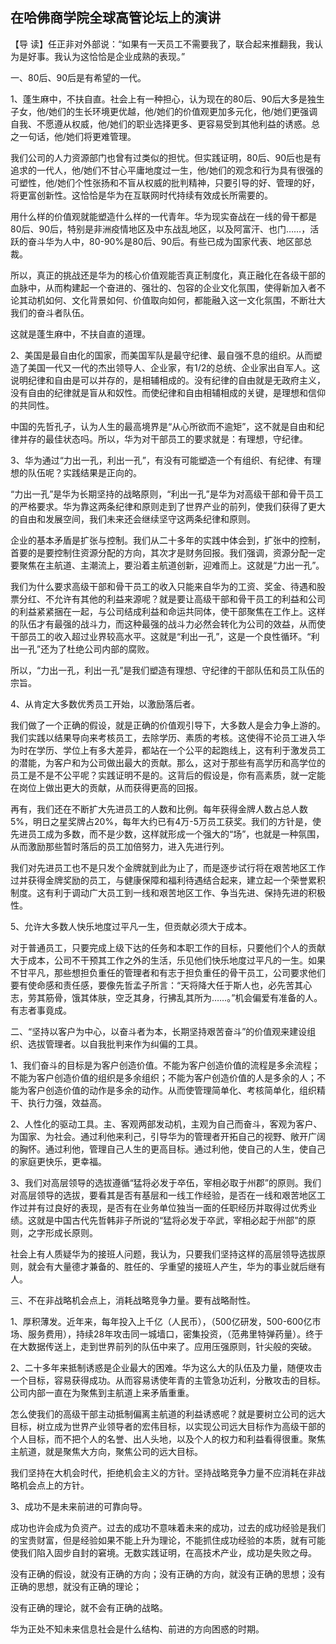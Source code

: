 ## 在哈佛商学院全球高管论坛上的演讲



【导  读】任正非对外部说：“如果有一天员工不需要我了，联合起来推翻我，我认为是好事。我认为这恰恰是企业成熟的表现。”



一、80后、90后是有希望的一代。

1、蓬生麻中，不扶自直。社会上有一种担心，认为现在的80后、90后大多是独生子女，他/她们的生长环境更优越，他/她们的价值观更加多元化，他/她们更强调自我、不愿遵从权威，他/她们的职业选择更多、更容易受到其他利益的诱惑。总之一句话，他/她们将更难管理。

我们公司的人力资源部门也曾有过类似的担忧。但实践证明，80后、90后也是有追求的一代人，他/她们不甘心平庸地度过一生，他/她们的观念和行为具有很强的可塑性，他/她们个性张扬和不盲从权威的批判精神，只要引导的好、管理的好，将更富创新性。这恰恰是华为在互联网时代持续有效成长所需要的。

用什么样的价值观就能塑造什么样的一代青年。华为现实奋战在一线的骨干都是80后、90后，特别是非洲疫情地区及中东战乱地区，以及阿富汗、也门……，活跃的奋斗华为人中，80-90%是80后、90后。有些已成为国家代表、地区部总裁。

所以，真正的挑战还是华为的核心价值观能否真正制度化，真正融化在各级干部的血脉中，从而构建起一个奋进的、强壮的、包容的企业文化氛围，使得新加入者不论其动机如何、文化背景如何、价值取向如何，都能融入这一文化氛围，不断壮大我们的奋斗者队伍。

这就是蓬生麻中，不扶自直的道理。

2、美国是最自由化的国家，而美国军队是最守纪律、最自强不息的组织。从而塑造了美国一代又一代的杰出领导人、企业家，有1/2的总统、企业家出自军人。这说明纪律和自由是可以并存的，是相辅相成的。没有纪律的自由就是无政府主义，没有自由的纪律就是盲从和奴性。而使纪律和自由相辅相成的关键，是理想和信仰的共同性。

中国的先哲孔子，认为人生的最高境界是“从心所欲而不逾矩”，这不就是自由和纪律并存的最佳状态吗。所以，华为对干部员工的要求就是：有理想，守纪律。

3、华为通过“力出一孔，利出一孔”，有没有可能塑造一个有组织、有纪律、有理想的队伍呢？实践结果是正向的。

“力出一孔”是华为长期坚持的战略原则，“利出一孔”是华为对高级干部和骨干员工的严格要求。华为靠这两条纪律和原则走到了世界产业的前列，使我们获得了更大的自由和发展空间，我们未来还会继续坚守这两条纪律和原则。

企业的基本矛盾是扩张与控制。我们从二十多年的实践中体会到，扩张中的控制，首要的是要控制住资源分配的方向，其次才是财务回报。我们强调，资源分配一定要聚焦在主航道、主潮流上，要沿着主航道创新，迎难而上。这就是“力出一孔”。

我们为什么要求高级干部和骨干员工的收入只能来自华为的工资、奖金、待遇和股票分红、不允许有其他的利益来源呢？就是要让高级干部和骨干员工的利益和公司的利益紧紧捆在一起，与公司结成利益和命运共同体，使干部聚焦在工作上。这样的队伍才有最强的战斗力，而这种最强的战斗力必然会转化为公司的效益，从而使干部员工的收入超过业界较高水平。这就是“利出一孔”，这是一个良性循环。“利出一孔”还为了杜绝公司内部的腐败。

所以，“力出一孔，利出一孔”是我们塑造有理想、守纪律的干部队伍和员工队伍的宗旨。

4、从肯定大多数优秀员工开始，以激励落后者。

我们做了一个正确的假设，就是正确的价值观引导下，大多数人是会力争上游的。我们实践以结果导向来考核员工，去除学历、素质的考核。这使得不论员工进入华为时在学历、学位上有多大差异，都站在一个公平的起跑线上，这有利于激发员工的潜能，为客户和为公司做出最大的贡献。那么，这对于那些有高学历和高学位的员工是不是不公平呢？实践证明不是的。这背后的假设是，你有高素质，就一定能在岗位上做出更大的贡献，从而获得更高的回报。

再有，我们还在不断扩大先进员工的人数和比例。每年获得金牌人数占总人数5%，明日之星奖牌占20%，每年大约已有4万-5万员工获奖。我们的方针是，使先进员工成为多数，而不是少数，这样就形成一个强大的“场”，也就是一种氛围，从而激励那些暂时落后的员工加倍努力，进入先进行列。

我们对先进员工也不是只发个金牌就到此为止了，而是逐步试行将在艰苦地区工作过并获得金牌奖励的员工，与健康保障和福利待遇结合起来，建立起一个荣誉累积制度。这有利于调动广大员工到一线和艰苦地区工作、争当先进、保持先进的积极性。

5、允许大多数人快乐地度过平凡一生，但贡献必须大于成本。

对于普通员工，只要完成上级下达的任务和本职工作的目标，只要他们个人的贡献大于成本，公司不干预其工作之外的生活，乐见他们快乐地度过平凡的一生。如果不甘平凡，那些想担负重任的管理者和有志于担负重任的骨干员工，公司要求他们要有使命感和责任感，要像先哲孟子所言：“天将降大任于斯人也，必先苦其心志，劳其筋骨，饿其体肤，空乏其身，行拂乱其所为……。”机会偏爱有准备的人。有志者事竟成。

二、“坚持以客户为中心，以奋斗者为本，长期坚持艰苦奋斗”的价值观来建设组织、选拔管理者。以自我批判来作为纠偏的工具。

1、我们奋斗的目标是为客户创造价值。不能为客户创造价值的流程是多余流程；不能为客户创造价值的组织是多余组织；不能为客户创造价值的人是多余的人；不能为客户创造价值的动作是多余的动作。从而使管理简单化、考核简单化，组织精干、执行力强，效益高。

2、人性化的驱动工具。主、客观两部发动机，主观为自己而奋斗，客观为客户、为国家、为社会。通过利他来利己，引导华为的管理者开拓自己的视野、敞开广阔的胸怀。通过利他，管理自己人生的更高目标。通过利他，使自己的人生，使自己的家庭更快乐，更幸福。

3、我们对高层领导的选拔遵循“猛将必发于卒伍，宰相必取于州郡”的原则。我们对高层领导的选拔，要看其是否有基层和一线工作经验，是否在一线和艰苦地区工作过并有过良好的表现，是否有在业务单位独当一面的任职经历并取得过优秀业绩。这就是中国古代先哲韩非子所说的“猛将必发于卒武，宰相必起于州部”的原则，之字形成长原则。

社会上有人质疑华为的接班人问题，我认为，只要我们坚持这样的高层领导选拔原则，就会有大量德才兼备的、胜任的、孚重望的接班人产生，华为的事业就后继有人。

三、不在非战略机会点上，消耗战略竞争力量。要有战略耐性。

1、厚积薄发。近年来，每年投入上千亿（人民币），（500亿研发，500-600亿市场、服务费用），持续28年攻击同一城墙口，密集投资，（范弗里特弹药量）。终于在大数据传送上，走到世界前列的队伍中来了。应用压强原则，针尖般的突破。

2、二十多年来抵制诱惑是企业最大的困难。华为这么大的队伍及力量，随便攻击一个目标，容易获得成功。从而容易诱使年青的主管急功近利，分散攻击的目标。公司内部一直在为聚焦到主航道上来矛盾重重。

怎么使我们的高级干部主动抵制偏离主航道的利益诱惑呢？就是要树立公司的远大目标，树立成为世界产业领导者的宏伟目标，以实现公司远大目标作为高级干部的个人目标，而不把个人的名誉、出人头地，以及个人的权力和利益看得很重。聚焦主航道，就是聚焦大方向，聚焦公司的远大目标。

我们坚持在大机会时代，拒绝机会主义的方针。坚持战略竞争力量不应消耗在非战略机会点上的方针。

3、成功不是未来前进的可靠向导。

成功也许会成为负资产。过去的成功不意味着未来的成功，过去的成功经验是我们的宝贵财富，但是经验如果不能上升为理论，不能抓住成功经验的本质，就有可能使我们陷入固步自封的窘境。无数实践证明，在高技术产业，成功是失败之母。

没有正确的假设，就没有正确的方向；没有正确的方向，就没有正确的思想；没有正确的思想，就没有正确的理论；

没有正确的理论，就不会有正确的战略。

华为正处不知未来信息社会是什么结构、前进的方向困惑的时期。
